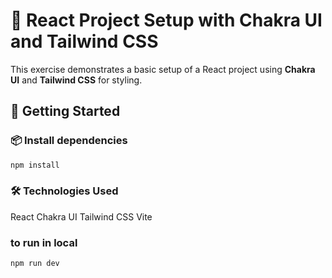 # 🧪 React Project Setup with Chakra UI and Tailwind CSS

This exercise demonstrates a basic setup of a React project using **Chakra UI** and **Tailwind CSS** for styling.

## 🚀 Getting Started

### 📦 Install dependencies

```bash
npm install
```
### 🛠 Technologies Used
React
Chakra UI
Tailwind CSS
Vite 

### to run in local
```bash
npm run dev
```
